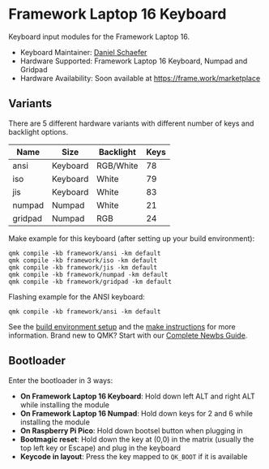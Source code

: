 # Framework Laptop 16 Keyboard

Keyboard input modules for the Framework Laptop 16.

* Keyboard Maintainer: [Daniel Schaefer](https://github.com/JohnAZoidberg)
* Hardware Supported: Framework Laptop 16 Keyboard, Numpad and Gridpad
* Hardware Availability: Soon available at https://frame.work/marketplace

## Variants

There are 5 different hardware variants with different number of keys and
backlight options.

| Name    | Size     | Backlight  | Keys |
| ------- | -------- | ---------- | ---- |
| ansi    | Keyboard | RGB/White  |   78 |
| iso     | Keyboard | White      |   79 |
| jis     | Keyboard | White      |   83 |
| numpad  | Numpad   | White      |   21 |
| gridpad | Numpad   | RGB        |   24 |

Make example for this keyboard (after setting up your build environment):

    qmk compile -kb framework/ansi -km default
    qmk compile -kb framework/iso -km default
    qmk compile -kb framework/jis -km default
    qmk compile -kb framework/numpad -km default
    qmk compile -kb framework/gridpad -km default

Flashing example for the ANSI keyboard:

    qmk compile -kb framework/ansi -km default

See the [build environment setup](https://docs.qmk.fm/#/getting_started_build_tools) and the [make instructions](https://docs.qmk.fm/#/getting_started_make_guide) for more information. Brand new to QMK? Start with our [Complete Newbs Guide](https://docs.qmk.fm/#/newbs).

## Bootloader

Enter the bootloader in 3 ways:

* **On Framework Laptop 16 Keyboard**: Hold down left ALT and right ALT while installing the module
* **On Framework Laptop 16 Numpad**: Hold down keys for 2 and 6 while installing the module
* **On Raspberry Pi Pico**: Hold down bootsel button when plugging in
* **Bootmagic reset**: Hold down the key at (0,0) in the matrix (usually the top left key or Escape) and plug in the keyboard
* **Keycode in layout**: Press the key mapped to `QK_BOOT` if it is available